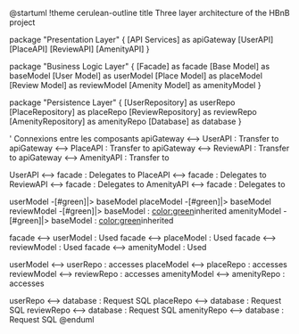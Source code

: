 @startuml
!theme cerulean-outline
title Three layer architecture of the HBnB project

package "Presentation Layer" {
    [API Services] as apiGateway
    [UserAPI]
    [PlaceAPI]
    [ReviewAPI]
    [AmenityAPI]
}

package "Business Logic Layer" {
    [Facade] as facade
    [Base Model] as baseModel
    [User Model] as userModel
    [Place Model] as placeModel
    [Review Model] as reviewModel
    [Amenity Model] as amenityModel
}

package "Persistence Layer" {
    [UserRepository] as userRepo
    [PlaceRepository] as placeRepo
    [ReviewRepository] as reviewRepo
    [AmenityRepository] as amenityRepo
    [Database] as database
}

' Connexions entre les composants
apiGateway <--> UserAPI : Transfer to
apiGateway <--> PlaceAPI : Transfer to
apiGateway <--> ReviewAPI : Transfer to
apiGateway <--> AmenityAPI : Transfer to

UserAPI <--> facade : Delegates to
PlaceAPI <--> facade : Delegates to
ReviewAPI <--> facade : Delegates to
AmenityAPI <--> facade : Delegates to

userModel -[#green]|> baseModel
placeModel -[#green]|> baseModel
reviewModel -[#green]|> baseModel : <color:green>inherited
amenityModel -[#green]|> baseModel : <color:green>inherited


facade <--> userModel : Used
facade <--> placeModel : Used
facade <--> reviewModel : Used
facade <--> amenityModel : Used

userModel <--> userRepo : accesses
placeModel <--> placeRepo : accesses
reviewModel <--> reviewRepo : accesses
amenityModel <--> amenityRepo : accesses

userRepo <--> database : Request SQL
placeRepo <--> database : Request SQL
reviewRepo <--> database : Request SQL
amenityRepo <--> database : Request SQL
@enduml

